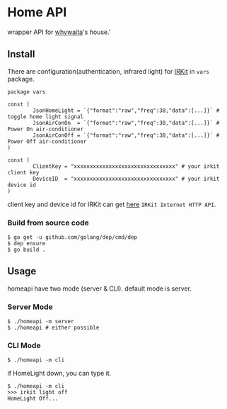 # Home API

wrapper API for [whywaita](https://github.com/whywaita)'s house.'

## Install

There are configuration(authentication, infrared light) for [IRKit](http://getirkit.com/) in `vars` package.

```
package vars

const (
        JsonHomeLight = `{"format":"raw","freq":38,"data":[...]}` # toggle home light signal
        JsonAirConOn  = `{"format":"raw","freq":38,"data":[...]}` # Power On air‐conditioner
        JsonAirConOff = `{"format":"raw","freq":38,"data":[...]}` # Power Off air‐conditioner
)

const (
        ClientKey = "xxxxxxxxxxxxxxxxxxxxxxxxxxxxxxxx" # your irkit client key
        DeviceID  = "xxxxxxxxxxxxxxxxxxxxxxxxxxxxxxxx" # your irkit device id
)
```

client key and device id for IRKit can get [here](http://getirkit.com/) `IRKit Internet HTTP API`.

### Build from source code

```
$ go get -u github.com/golang/dep/cmd/dep
$ dep ensure
$ go build .
```

## Usage

homeapi have two mode (server & CLI). default mode is server.

### Server Mode

```
$ ./homeapi -m server
$ ./homeapi # either possible
```

### CLI Mode

```
$ ./homeapi -m cli
```

if HomeLight down, you can type it.

```
$ ./homeapi -m cli
>>> irkit light off
HomeLight Off...
```
